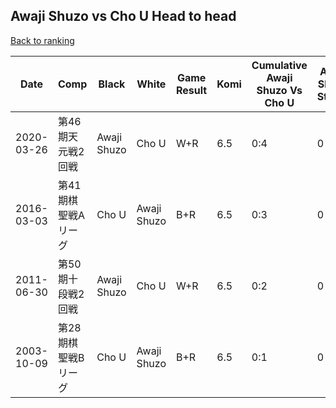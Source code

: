 ## Awaji Shuzo vs Cho U Head to head

[Back to ranking](../../index.md)




| **Date** | **Comp** | **Black** | **White** | **Game Result** | **Komi** | **Cumulative Awaji Shuzo Vs Cho U** | **Awaji Shuzo Streak** | **Cho U Streak** | 
| --- | --- | --- | --- | --- | --- | --- | --- | --- |
| 2020-03-26 | 第46期天元戦2回戦 | Awaji Shuzo | Cho U | W+R | 6.5 | 0:4 | 0 | 4 | 
| 2016-03-03 | 第41期棋聖戦Aリーグ | Cho U | Awaji Shuzo | B+R | 6.5 | 0:3 | 0 | 3 | 
| 2011-06-30 | 第50期十段戦2回戦 | Awaji Shuzo | Cho U | W+R | 6.5 | 0:2 | 0 | 2 | 
| 2003-10-09 | 第28期棋聖戦Bリーグ | Cho U | Awaji Shuzo | B+R | 6.5 | 0:1 | 0 | 1 |




